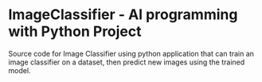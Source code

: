 # ImageClassifier - AI programming with Python Project

Source code for Image Classifier using python application that can train an image classifier on a dataset, then predict new images using the trained model.


